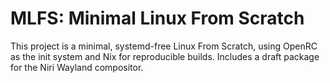 # MLFS: Minimal Linux From Scratch

This project is a minimal, systemd-free Linux From Scratch, using OpenRC as the init system and Nix for reproducible builds. Includes a draft package for the Niri Wayland compositor.
